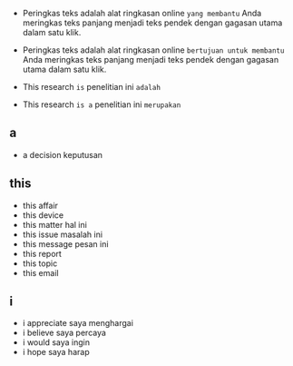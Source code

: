 * Peringkas teks adalah alat ringkasan online `yang membantu` Anda meringkas teks panjang menjadi teks pendek dengan gagasan utama dalam satu klik.
* Peringkas teks adalah alat ringkasan online `bertujuan untuk membantu` Anda meringkas teks panjang menjadi teks pendek dengan gagasan utama dalam satu klik.

* This research `is`
penelitian ini `adalah`
* This research `is a`
penelitian ini `merupakan`

## a
* a decision keputusan

## this
* this affair
* this device
* this matter hal ini
* this issue masalah ini
* this message pesan ini
* this report
* this topic
* this email

## i
* i appreciate saya menghargai
* i believe saya percaya
* i would saya ingin
* i hope saya harap


